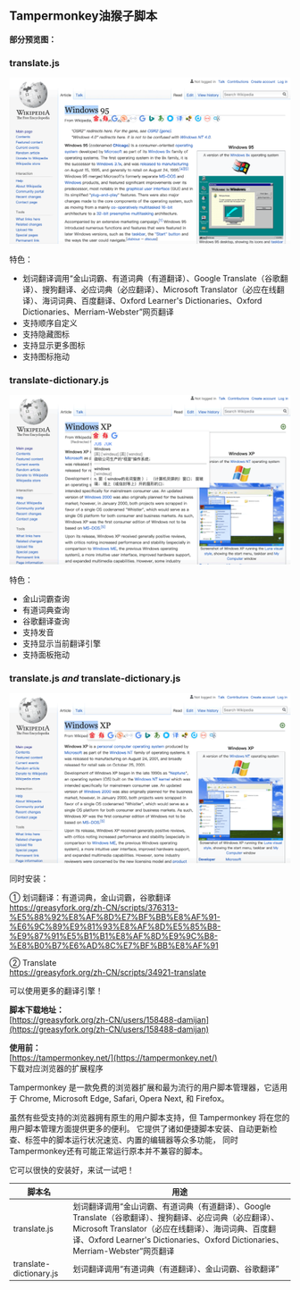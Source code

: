 ## Tampermonkey油猴子脚本

**部分预览图：**

### translate.js

![translate](translate/translate.png)

特色：  
* 划词翻译调用“金山词霸、有道词典（有道翻译）、Google Translate（谷歌翻译）、搜狗翻译、必应词典（必应翻译）、Microsoft Translator（必应在线翻译）、海词词典、百度翻译、Oxford Learner's Dictionaries、Oxford Dictionaries、Merriam-Webster”网页翻译
* 支持顺序自定义
* 支持隐藏图标
* 支持显示更多图标
* 支持图标拖动

### translate-dictionary.js

![translate-dictionary.png](translate/translate-dictionary.png)

特色：  
* 金山词霸查询
* 有道词典查询
* 谷歌翻译查询
* 支持发音
* 支持显示当前翻译引擎
* 支持面板拖动

### translate.js *and* translate-dictionary.js

![translate-bundle.png](translate/translate-bundle.png)

同时安装：

① 划词翻译：有道词典，金山词霸，谷歌翻译  
https://greasyfork.org/zh-CN/scripts/376313-%E5%88%92%E8%AF%8D%E7%BF%BB%E8%AF%91-%E6%9C%89%E9%81%93%E8%AF%8D%E5%85%B8-%E9%87%91%E5%B1%B1%E8%AF%8D%E9%9C%B8-%E8%B0%B7%E6%AD%8C%E7%BF%BB%E8%AF%91

② Translate  
https://greasyfork.org/zh-CN/scripts/34921-translate

可以使用更多的翻译引擎！

**脚本下载地址：**  
[https://greasyfork.org/zh-CN/users/158488-damijan](https://greasyfork.org/zh-CN/users/158488-damijan)

**使用前：**  
[https://tampermonkey.net/](https://tampermonkey.net/)  
下载对应浏览器的扩展程序

Tampermonkey 是一款免费的浏览器扩展和最为流行的用户脚本管理器，它适用于 Chrome, Microsoft Edge, Safari, Opera Next, 和 Firefox。

虽然有些受支持的浏览器拥有原生的用户脚本支持，但 Tampermonkey 将在您的用户脚本管理方面提供更多的便利。 它提供了诸如便捷脚本安装、自动更新检查、标签中的脚本运行状况速览、内置的编辑器等众多功能， 同时Tampermonkey还有可能正常运行原本并不兼容的脚本。

它可以很快的安装好，来试一试吧！

脚本名 | 用途
-|-
translate.js|划词翻译调用“金山词霸、有道词典（有道翻译）、Google Translate（谷歌翻译）、搜狗翻译、必应词典（必应翻译）、Microsoft Translator（必应在线翻译）、海词词典、百度翻译、Oxford Learner's Dictionaries、Oxford Dictionaries、Merriam-Webster”网页翻译
translate-dictionary.js|划词翻译调用“有道词典（有道翻译）、金山词霸、谷歌翻译”
